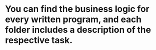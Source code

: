 # You can find the business logic for every written program, and each folder includes a description of the respective task.
